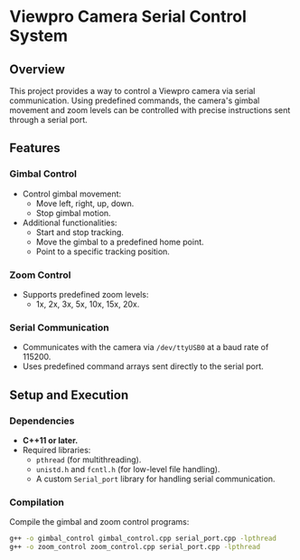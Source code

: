 # Viewpro Camera Serial Control System

## Overview
This project provides a way to control a Viewpro camera via serial communication. Using predefined commands, the camera's gimbal movement and zoom levels can be controlled with precise instructions sent through a serial port.

## Features

### Gimbal Control
* Control gimbal movement:
  - Move left, right, up, down.
  - Stop gimbal motion.
* Additional functionalities:
  - Start and stop tracking.
  - Move the gimbal to a predefined home point.
  - Point to a specific tracking position.

### Zoom Control
* Supports predefined zoom levels:
  - 1x, 2x, 3x, 5x, 10x, 15x, 20x.

### Serial Communication
* Communicates with the camera via `/dev/ttyUSB0` at a baud rate of 115200.
* Uses predefined command arrays sent directly to the serial port.

## Setup and Execution

### Dependencies
* **C++11 or later.**
* Required libraries:
  - `pthread` (for multithreading).
  - `unistd.h` and `fcntl.h` (for low-level file handling).
  - A custom `Serial_port` library for handling serial communication.

### Compilation
Compile the gimbal and zoom control programs:
```bash
g++ -o gimbal_control gimbal_control.cpp serial_port.cpp -lpthread
g++ -o zoom_control zoom_control.cpp serial_port.cpp -lpthread
